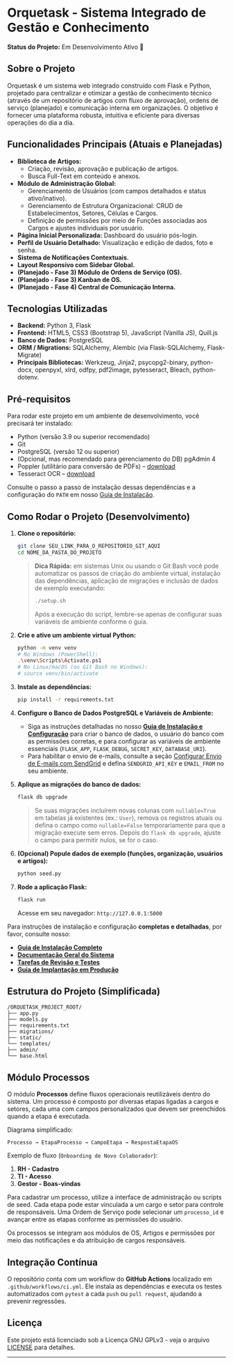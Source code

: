 # Orquetask - Sistema Integrado de Gestão e Conhecimento

**Status do Projeto:** Em Desenvolvimento Ativo 🚧

## Sobre o Projeto

Orquetask é um sistema web integrado construído com Flask e Python, projetado para centralizar e otimizar a gestão de conhecimento técnico (através de um repositório de artigos com fluxo de aprovação), ordens de serviço (planejado) e comunicação interna em organizações. O objetivo é fornecer uma plataforma robusta, intuitiva e eficiente para diversas operações do dia a dia.

## Funcionalidades Principais (Atuais e Planejadas)

* **Biblioteca de Artigos:**
    * Criação, revisão, aprovação e publicação de artigos.
    * Busca Full-Text em conteúdo e anexos.
* **Módulo de Administração Global:**
    * Gerenciamento de Usuários (com campos detalhados e status ativo/inativo).
    * Gerenciamento de Estrutura Organizacional: CRUD de Estabelecimentos, Setores, Células e Cargos.
    * Definição de permissões por meio de Funções associadas aos Cargos e ajustes individuais por usuário.
* **Página Inicial Personalizada:** Dashboard do usuário pós-login.
* **Perfil de Usuário Detalhado:** Visualização e edição de dados, foto e senha.
* **Sistema de Notificações Contextuais.**
* **Layout Responsivo com Sidebar Global.**
* **(Planejado - Fase 3) Módulo de Ordens de Serviço (OS).**
* **(Planejado - Fase 3) Kanban de OS.**
* **(Planejado - Fase 4) Central de Comunicação Interna.**

## Tecnologias Utilizadas

* **Backend:** Python 3, Flask
* **Frontend:** HTML5, CSS3 (Bootstrap 5), JavaScript (Vanilla JS), Quill.js
* **Banco de Dados:** PostgreSQL
* **ORM / Migrations:** SQLAlchemy, Alembic (via Flask-SQLAlchemy, Flask-Migrate)
* **Principais Bibliotecas:** Werkzeug, Jinja2, psycopg2-binary, python-docx, openpyxl, xlrd, odfpy, pdf2image, pytesseract, Bleach, python-dotenv.

## Pré-requisitos

Para rodar este projeto em um ambiente de desenvolvimento, você precisará ter instalado:
* Python (versão 3.9 ou superior recomendado)
* Git
* PostgreSQL (versão 12 ou superior)
* (Opcional, mas recomendado para gerenciamento do DB) pgAdmin 4
* Poppler (utilitário para conversão de PDFs) – [download](https://github.com/oschwartz10612/poppler-windows/releases)
* Tesseract OCR – [download](https://github.com/UB-Mannheim/tesseract/wiki)

Consulte o passo a passo de instalação dessas dependências e a configuração do
`PATH` em nosso [Guia de Instalação](./GUIA_DE_INSTALACAO.md#6-instalacao-do-poppler-e-do-tesseract-dependencias-de-ocr).

## Como Rodar o Projeto (Desenvolvimento)

1.  **Clone o repositório:**
    ```bash
    git clone SEU_LINK_PARA_O_REPOSITORIO_GIT_AQUI
    cd NOME_DA_PASTA_DO_PROJETO
    ```

    > **Dica Rápida:** em sistemas Unix ou usando o Git Bash você pode
    > automatizar os passos de criação do ambiente virtual, instalação das
    > dependências, aplicação de migrações e inclusão de dados de exemplo
    > executando:
    > ```bash
    > ./setup.sh
    > ```
    > Após a execução do script, lembre-se apenas de configurar suas variáveis
    > de ambiente conforme o guia.

2.  **Crie e ative um ambiente virtual Python:**
    ```bash
    python -m venv venv
    # No Windows (PowerShell):
    .\venv\Scripts\Activate.ps1
    # No Linux/macOS (ou Git Bash no Windows):
    # source venv/bin/activate
    ```

3.  **Instale as dependências:**
    ```bash
    pip install -r requirements.txt
    ```

4.  **Configure o Banco de Dados PostgreSQL e Variáveis de Ambiente:**

    * Siga as instruções detalhadas no nosso **[Guia de Instalação e Configuração](./GUIA_DE_INSTALACAO.md)** para criar o banco de dados, o usuário do banco com as permissões corretas, e para configurar as variáveis de ambiente essenciais (`FLASK_APP`, `FLASK_DEBUG`, `SECRET_KEY`, `DATABASE_URI`).
    * Para habilitar o envio de e-mails, consulte a seção [Configurar Envio de E-mails com SendGrid](./GUIA_DE_INSTALACAO.md#14-configurar-envio-de-e-mails-com-sendgrid-opcional) e defina `SENDGRID_API_KEY` e `EMAIL_FROM` no seu ambiente.

5.  **Aplique as migrações do banco de dados:**
    ```bash
    flask db upgrade
    ```
    > Se suas migrações incluírem novas colunas com `nullable=True` em tabelas já existentes (ex.: `User`), remova os registros atuais ou defina o campo como `nullable=False` temporariamente para que a migração execute sem erros. Depois do `flask db upgrade`, ajuste o campo para permitir nulos, se for o caso.

6.  **(Opcional) Popule dados de exemplo (funções, organização, usuários e artigos):**
    ```bash
    python seed.py
    ```

7.  **Rode a aplicação Flask:**
    ```bash
    flask run
    ```
    Acesse em seu navegador: `http://127.0.0.1:5000`

Para instruções de instalação e configuração **completas e detalhadas**, por favor, consulte nosso:
* **[Guia de Instalação Completo](./GUIA_DE_INSTALACAO.md)**
* **[Documentação Geral do Sistema](./DOCUMENTACAO_DO_SISTEMA.md)**
* **[Tarefas de Revisão e Testes](./TAREFAS_REVISAO_SISTEMA.md)**
* **[Guia de Implantação em Produção](./DEPLOY.md)**

## Estrutura do Projeto (Simplificada)
```text
/ORQUETASK_PROJECT_ROOT/
├── app.py
├── models.py
├── requirements.txt
├── migrations/
├── static/
└── templates/
├── admin/
└── base.html
```

## Módulo Processos

O módulo **Processos** define fluxos operacionais reutilizáveis dentro do sistema.
Um processo é composto por diversas etapas ligadas a cargos e setores, cada uma
com campos personalizados que devem ser preenchidos quando a etapa é executada.

Diagrama simplificado:
```text
Processo → EtapaProcesso → CampoEtapa → RespostaEtapaOS
```

Exemplo de fluxo (`Onboarding de Novo Colaborador`):
1. **RH - Cadastro**
2. **TI - Acesso**
3. **Gestor - Boas-vindas**

Para cadastrar um processo, utilize a interface de administração ou scripts de
seed. Cada etapa pode estar vinculada a um cargo e setor para controle de
responsáveis. Uma Ordem de Serviço pode selecionar um `processo_id` e avançar
entre as etapas conforme as permissões do usuário.

Os processos se integram aos módulos de OS, Artigos e permissões por meio das
notificações e da atribuição de cargos responsáveis.

## Integração Contínua

O repositório conta com um workflow do **GitHub Actions** localizado em
`.github/workflows/ci.yml`. Ele instala as dependências e executa os
testes automatizados com `pytest` a cada `push` ou `pull request`,
ajudando a prevenir regressões.

## Licença

Este projeto está licenciado sob a Licença GNU GPLv3 - veja o arquivo [LICENSE](LICENSE) para detalhes.

---
